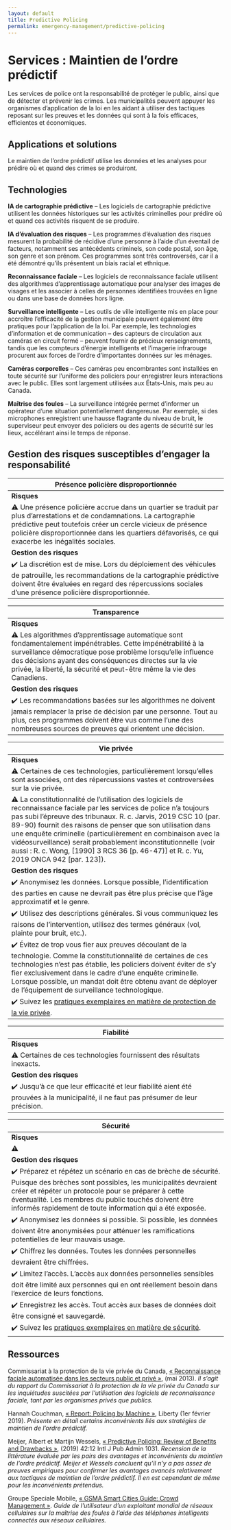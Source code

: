 ```yaml
---
layout: default
title: Predictive Policing
permalink: emergency-management/predictive-policing
---
```

# Services : Maintien de l’ordre prédictif

Les services de police ont la responsabilité de protéger le public, ainsi que de détecter et prévenir les crimes. Les municipalités peuvent appuyer les organismes d’application de la loi en les aidant à utiliser des tactiques reposant sur les preuves et les données qui sont à la fois efficaces, efficientes et économiques.

## Applications et solutions

Le maintien de l’ordre prédictif utilise les données et les analyses pour prédire où et quand des crimes se produiront.

## Technologies

**IA de cartographie prédictive** – Les logiciels de cartographie prédictive utilisent les données historiques sur les activités criminelles pour prédire où et quand ces activités risquent de se produire.

**IA d’évaluation des risques** – Les programmes d’évaluation des risques mesurent la probabilité de récidive d’une personne à l’aide d’un éventail de facteurs, notamment ses antécédents criminels, son code postal, son âge, son genre et son prénom. Ces programmes sont très controversés, car il a été démontré qu’ils présentent un biais racial et ethnique.

**Reconnaissance faciale** – Les logiciels de reconnaissance faciale utilisent des algorithmes d’apprentissage automatique pour analyser des images de visages et les associer à celles de personnes identifiées trouvées en ligne ou dans une base de données hors ligne.

**Surveillance intelligente** – Les outils de ville intelligente mis en place pour accroître l’efficacité de la gestion municipale peuvent également être pratiques pour l’application de la loi. Par exemple, les technologies d’information et de communication – des capteurs de circulation aux caméras en circuit fermé – peuvent fournir de précieux renseignements, tandis que les compteurs d’énergie intelligents et l’imagerie infrarouge procurent aux forces de l’ordre d’importantes données sur les ménages.

**Caméras corporelles** – Ces caméras peu encombrantes sont installées en toute sécurité sur l’uniforme des policiers pour enregistrer leurs interactions avec le public. Elles sont largement utilisées aux États-Unis, mais peu au Canada.

**Maîtrise des foules** – La surveillance intégrée permet d’informer un opérateur d’une situation potentiellement dangereuse. Par exemple, si des microphones enregistrent une hausse flagrante du niveau de bruit, le superviseur peut envoyer des policiers ou des agents de sécurité sur les lieux, accélérant ainsi le temps de réponse.

## Gestion des risques susceptibles d’engager la responsabilité

| Présence policière disproportionnée|
|---|
| **Risques**|
|:warning: Une présence policière accrue dans un quartier se traduit par plus d’arrestations et de condamnations. La cartographie prédictive peut toutefois créer un cercle vicieux de présence policière disproportionnée dans les quartiers défavorisés, ce qui exacerbe les inégalités sociales.|
|**Gestion des risques**|
|:heavy_check_mark: La discrétion est de mise. Lors du déploiement des véhicules de patrouille, les recommandations de la cartographie prédictive doivent être évaluées en regard des répercussions sociales d’une présence policière disproportionnée.|

| Transparence|
|---|
| **Risques**|
|:warning: Les algorithmes d’apprentissage automatique sont fondamentalement impénétrables. Cette impénétrabilité à la surveillance démocratique pose problème lorsqu’elle influence des décisions ayant des conséquences directes sur la vie privée, la liberté, la sécurité et peut-être même la vie des Canadiens.|
|**Gestion des risques**|
|:heavy_check_mark: Les recommandations basées sur les algorithmes ne doivent jamais remplacer la prise de décision par une personne. Tout au plus, ces programmes doivent être vus comme l’une des nombreuses sources de preuves qui orientent une décision.|

| Vie privée|
|---|
| **Risques**|
|:warning: Certaines de ces technologies, particulièrement lorsqu’elles sont associées, ont des répercussions vastes et controversées sur la vie privée.|
|:warning: La constitutionnalité de l’utilisation des logiciels de reconnaissance faciale par les services de police n’a toujours pas subi l’épreuve des tribunaux. R. c. Jarvis, 2019 CSC 10 (par. 89-90) fournit des raisons de penser que son utilisation dans une enquête criminelle (particulièrement en combinaison avec la vidéosurveillance) serait probablement inconstitutionnelle (voir aussi : R. c. Wong, [1990] 3 RCS 36 [p. 46-47)] et R. c. Yu, 2019 ONCA 942 [par. 123]).|
|**Gestion des risques**|
|:heavy_check_mark: Anonymisez les données. Lorsque possible, l’identification des parties en cause ne devrait pas être plus précise que l’âge approximatif et le genre.|
|:heavy_check_mark: Utilisez des descriptions générales. Si vous communiquez les raisons de l’intervention, utilisez des termes généraux (vol, plainte pour bruit, etc.). |
|:heavy_check_mark: Évitez de trop vous fier aux preuves découlant de la technologie. Comme la constitutionnalité de certaines de ces technologies n’est pas établie, les policiers doivent éviter de s’y fier exclusivement dans le cadre d’une enquête criminelle. Lorsque possible, un mandat doit être obtenu avant de déployer de l’équipement de surveillance technologique.|
|:heavy_check_mark: Suivez les [pratiques exemplaires en matière de protection de la vie privée](https://cippc-ca.github.io/SmartCityToolkit/privacy.html).

| Fiabilité|
|---|
| **Risques**|
|:warning: Certaines de ces technologies fournissent des résultats inexacts.|
|**Gestion des risques**|
|:heavy_check_mark: Jusqu’à ce que leur efficacité et leur fiabilité aient été prouvées à la municipalité, il ne faut pas présumer de leur précision. |

| Sécurité|
|---|
| **Risques**|
:warning: |Les enjeux relatifs à la sécurité des données recoupent de façon significative les questions de protection de la vie privée énumérées ci-dessus. La collecte et l’utilisation proactives signifient que les services de police recueilleront plus de données dans plus de formats que jamais. Les municipalités devront donc avoir des systèmes de cybersécurité et de chiffrement fiables pour se protéger contre les cyberattaques. |
|**Gestion des risques**|
|:heavy_check_mark: Préparez et répétez un scénario en cas de brèche de sécurité. Puisque des brèches sont possibles, les municipalités devraient créer et répéter un protocole pour se préparer à cette éventualité. Les membres du public touchés doivent être informés rapidement de toute information qui a été exposée.|
|:heavy_check_mark: Anonymisez les données si possible. Si possible, les données doivent être anonymisées pour atténuer les ramifications potentielles de leur mauvais usage.|
|:heavy_check_mark: Chiffrez les données. Toutes les données personnelles devraient être chiffrées.|
|:heavy_check_mark: Limitez l’accès. L’accès aux données personnelles sensibles doit être limité aux personnes qui en ont réellement besoin dans l’exercice de leurs fonctions.|
|:heavy_check_mark: Enregistrez les accès. Tout accès aux bases de données doit être consigné et sauvegardé.|
|:heavy_check_mark: Suivez les [pratiques exemplaires en matière de sécurité](https://cippic-ca.github.io/SmartCityToolkit/security.html).|

## Ressources

Commissariat à la protection de la vie privée du Canada, [« Reconnaissance faciale automatisée dans les secteurs public et privé »](https://www.priv.gc.ca/fr/mesures-et-decisions-prises-par-le-commissariat/recherche/consulter-les-travaux-de-recherche-sur-la-protection-de-la-vie-privee/2013/fr_201303/), (mai 2013).  *Il s’agit du rapport du Commissariat à la protection de la vie privée du Canada sur les inquiétudes suscitées par l’utilisation des logiciels de reconnaissance faciale, tant par les organismes privés que publics.*

Hannah Couchman, [« Report: Policing by Machine »](https://www.libertyhumanrights.org.uk/issue/policing-by-machine/), Liberty (1er février 2019).  *Présente en détail certains inconvénients liés aux stratégies de maintien de l’ordre prédictif.*

Meijer, Albert et Martijn Wessels, [« Predictive Policing: Review of Benefits and Drawbacks »](https://www.tandfonline.com/doi/full/10.1080/01900692.2019.1575664), (2019) 42:12 Intl J Pub Admin 1031. *Recension de la littérature évaluée par les pairs des avantages et inconvénients du maintien de l’ordre prédictif. Meijer et Wessels concluent qu’il n’y a pas assez de preuves empiriques pour confirmer les avantages avancés relativement aux tactiques de maintien de l’ordre prédictif. Il en est cependant de même pour les inconvénients prétendus.*

Groupe Speciale Mobile, [« GSMA Smart Cities Guide: Crowd Management »](https://www.gsma.com/iot//wp-content/uploads/2016/10/GSMA-Crowd-management-case-study-web.pdf).  *Guide de l’utilisateur d’un exploitant mondial de réseaux cellulaires sur la maîtrise des foules à l’aide des téléphones intelligents connectés aux réseaux cellulaires.*
